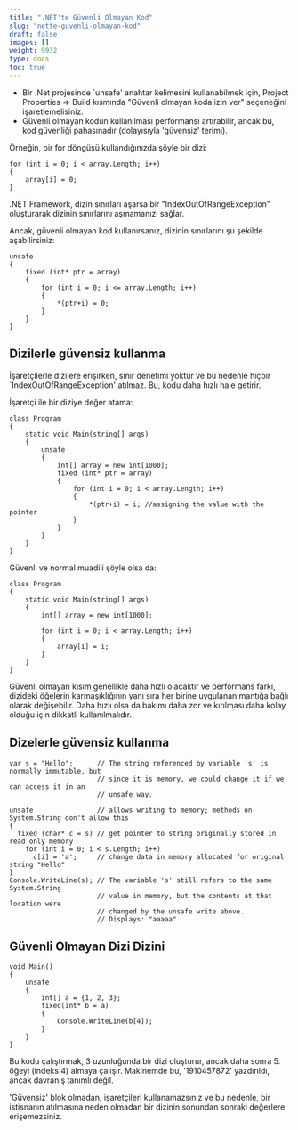 ```yaml
---
title: ".NET'te Güvenli Olmayan Kod"
slug: "nette-guvenli-olmayan-kod"
draft: false
images: []
weight: 9932
type: docs
toc: true
---
```


- Bir .Net projesinde `unsafe' anahtar kelimesini kullanabilmek için, Project Properties => Build kısmında "Güvenli olmayan koda izin ver" seçeneğini işaretlemelisiniz.
- Güvenli olmayan kodun kullanılması performansı artırabilir, ancak bu, kod güvenliği pahasınadır (dolayısıyla 'güvensiz' terimi).
    
Örneğin, bir for döngüsü kullandığınızda şöyle bir dizi:

    for (int i = 0; i < array.Length; i++)
    {
        array[i] = 0;
    }

.NET Framework, dizin sınırları aşarsa bir "IndexOutOfRangeException" oluşturarak dizinin sınırlarını aşmamanızı sağlar.

Ancak, güvenli olmayan kod kullanırsanız, dizinin sınırlarını şu şekilde aşabilirsiniz:


    unsafe
    {
        fixed (int* ptr = array)
        {
            for (int i = 0; i <= array.Length; i++)
            {
                *(ptr+i) = 0;
            }
        }
    }


## Dizilerle güvensiz kullanma
İşaretçilerle dizilere erişirken, sınır denetimi yoktur ve bu nedenle hiçbir `IndexOutOfRangeException' atılmaz. Bu, kodu daha hızlı hale getirir.

İşaretçi ile bir diziye değer atama:

    class Program
    {
        static void Main(string[] args)
        {
            unsafe
            {
                int[] array = new int[1000]; 
                fixed (int* ptr = array)
                {
                    for (int i = 0; i < array.Length; i++)
                    {
                        *(ptr+i) = i; //assigning the value with the pointer
                    }
                }
            }
        }
    }

Güvenli ve normal muadili şöyle olsa da:

   
    class Program
    {
        static void Main(string[] args)
        {            
            int[] array = new int[1000]; 

            for (int i = 0; i < array.Length; i++)
            {
                array[i] = i;
            }
        }
    }

Güvenli olmayan kısım genellikle daha hızlı olacaktır ve performans farkı, dizideki öğelerin karmaşıklığının yanı sıra her birine uygulanan mantığa bağlı olarak değişebilir. Daha hızlı olsa da bakımı daha zor ve kırılması daha kolay olduğu için dikkatli kullanılmalıdır.

## Dizelerle güvensiz kullanma
    var s = "Hello";      // The string referenced by variable 's' is normally immutable, but
                          // since it is memory, we could change it if we can access it in an 
                          // unsafe way.

    unsafe                // allows writing to memory; methods on System.String don't allow this
    {
      fixed (char* c = s) // get pointer to string originally stored in read only memory
        for (int i = 0; i < s.Length; i++)
          c[i] = 'a';     // change data in memory allocated for original string "Hello"
    }
    Console.WriteLine(s); // The variable 's' still refers to the same System.String
                          // value in memory, but the contents at that location were 
                          // changed by the unsafe write above.
                          // Displays: "aaaaa"

## Güvenli Olmayan Dizi Dizini
    void Main()
    {
        unsafe
        {
            int[] a = {1, 2, 3};
            fixed(int* b = a)
            {
                Console.WriteLine(b[4]);
            }
        }
    }

Bu kodu çalıştırmak, 3 uzunluğunda bir dizi oluşturur, ancak daha sonra 5. öğeyi (indeks 4) almaya çalışır. Makinemde bu, '1910457872' yazdırıldı, ancak davranış tanımlı değil.

'Güvensiz' blok olmadan, işaretçileri kullanamazsınız ve bu nedenle, bir istisnanın atılmasına neden olmadan bir dizinin sonundan sonraki değerlere erişemezsiniz.

